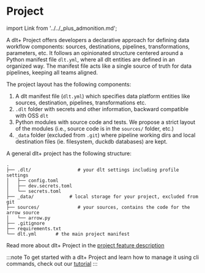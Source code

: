 # Project

import Link from '../../_plus_admonition.md';

<Link/>

A dlt+ Project offers developers a declarative approach for defining data workflow components: sources, destinations, pipelines, transformations, parameters, etc. It follows an opinionated structure centered around a Python manifest file `dlt.yml`, where all dlt entities are defined in an organized way. The manifest file acts like a single source of truth for data pipelines, keeping all teams aligned.

The project layout has the following components:

1. A dlt manifest file (`dlt.yml`) which specifies data platform entities like sources, destination, pipelines, transformations etc.
2. `.dlt` folder with secrets and other information, backward compatible with OSS `dlt`
3. Python modules with source code and tests. We propose a strict layout of the modules (i.e., source code is in the `sources/` folder, etc.)
4. `_data` folder (excluded from `.git`) where pipeline working dirs and local destination files (ie. filesystem, duckdb databases) are kept.

A general dlt+ project has the following structure:

```text
.
├── .dlt/                 # your dlt settings including profile settings
│   ├── config.toml
│   ├── dev.secrets.toml
│   └── secrets.toml
├── _data/             # local storage for your project, excluded from git
├── sources/              # your sources, contains the code for the arrow source
│   └── arrow.py
├── .gitignore
├── requirements.txt
└── dlt.yml       # the main project manifest
```

Read more about dlt+ Project in the [project feature description](../features/projects.md)

:::note
To get started with a dlt+ Project and learn how to manage it using cli commands, check out our [tutorial](../getting-started/tutorial.md)
:::
